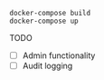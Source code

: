 ```
docker-compose build
docker-compose up
```



TODO
* [ ] Admin functionality
* [ ] Audit logging